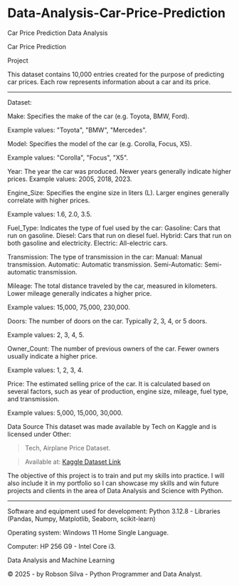 # Data-Analysis-Car-Price-Prediction

Car Price Prediction Data Analysis

Car Price Prediction

Project

This dataset contains 10,000 entries created for the purpose of predicting car prices. Each row represents information about a car and its price.

---

Dataset:

Make: Specifies the make of the car (e.g. Toyota, BMW, Ford).

Example values: "Toyota", "BMW", "Mercedes".

Model: Specifies the model of the car (e.g. Corolla, Focus, X5).

Example values: "Corolla", "Focus", "X5".

Year: The year the car was produced. Newer years generally indicate higher prices. Example values: 2005, 2018, 2023.

Engine_Size: Specifies the engine size in liters (L). Larger engines generally correlate with higher prices.

Example values: 1.6, 2.0, 3.5.

Fuel_Type: Indicates the type of fuel used by the car:
Gasoline: Cars that run on gasoline.
Diesel: Cars that run on diesel fuel.
Hybrid: Cars that run on both gasoline and electricity.
Electric: All-electric cars.

Transmission: The type of transmission in the car:
Manual: Manual transmission.
Automatic: Automatic transmission.
Semi-Automatic: Semi-automatic transmission.

Mileage: The total distance traveled by the car, measured in kilometers. Lower mileage generally indicates a higher price.

Example values: 15,000, 75,000, 230,000.

Doors: The number of doors on the car. Typically 2, 3, 4, or 5 doors.

Example values: 2, 3, 4, 5.

Owner_Count: The number of previous owners of the car. Fewer owners usually indicate a higher price.

Example values: 1, 2, 3, 4.

Price: The estimated selling price of the car. It is calculated based on several factors, such as year of production, engine size, mileage, fuel type, and transmission.

Example values: 5,000, 15,000, 30,000.

Data Source
This dataset was made available by Tech on Kaggle and is licensed under Other:

> Tech, Airplane Price Dataset.

> Available at: [Kaggle Dataset Link](https://www.kaggle.com/datasets/asinow/car-price-dataset/data)

The objective of this project is to train and put my skills into practice. I will also include it in my portfolio so I can showcase my skills and win future projects and clients in the area of ​​Data Analysis and Science with Python.

---

Software and equipment used for development: Python 3.12.8 - Libraries (Pandas, Numpy, Matplotlib, Seaborn, scikit-learn)

Operating system: Windows 11 Home Single Language.

Computer: HP 256 G9 - Intel Core i3.

Data Analysis and Machine Learning

© 2025 - by Robson Silva - Python Programmer and Data Analyst.

